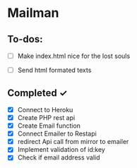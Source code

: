 # Mailman

## To-dos:

- [ ] Make index.html nice for the lost souls 
- [ ] Send html formated texts

 
## Completed ✓

- [x] Connect to Heroku
- [x] Create PHP rest api 
- [x] Create Email function
- [x] Connect Emailer to Restapi 
- [x] redirect Api call from mirror to emailer
- [x] Implement validation of id:key
- [x] Check if email address valid